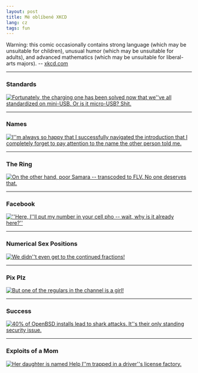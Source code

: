 ```yaml
---
layout: post
title: Mé oblíbené XKCD
lang: cz
tags: fun
---
```



Warning: this comic occasionally contains strong language (which may be unsuitable for children), unusual humor (which may be unsuitable for adults), and advanced mathematics (which may be unsuitable for liberal-arts majors). -- <a href="http://xkcd.com/">xkcd.com</a>

<hr />
<h3>Standards</h3>
<a href="http://xkcd.com/927/" title="Fortunately, the charging one has been solved now that we''ve all standardized on mini-USB. Or is it micro-USB? Shit.">
<img src="http://imgs.xkcd.com/comics/standards.png" alt="Fortunately, the charging one has been solved now that we''ve all standardized on mini-USB. Or is it micro-USB? Shit." /></a>

<hr />
<h3>Names</h3>
<a href="http://xkcd.com/302/" title="I''m always so happy that I successfully navigated the introduction that I completely forget to pay attention to the name the other person told me.">
<img src="http://imgs.xkcd.com/comics/names.png" alt="I''m always so happy that I successfully navigated the introduction that I completely forget to pay attention to the name the other person told me." /></a>

<hr />
<h3>The Ring</h3>
<a href="http://xkcd.com/396/" title="On the other hand, poor Samara -- transcoded to FLV.  No one deserves that.">
<img src="http://imgs.xkcd.com/comics/the_ring.png" alt="On the other hand, poor Samara -- transcoded to FLV.  No one deserves that." /></a>

<hr />
<h3>Facebook</h3>
<a href="http://xkcd.com/300/" title="''Here, I''ll put my number in your cell pho -- wait, why is it already here?''">
<img src="http://imgs.xkcd.com/comics/facebook.png" alt="''Here, I''ll put my number in your cell pho -- wait, why is it already here?''" /></a>

<hr />
<h3>Numerical Sex Positions</h3>
<a href="http://xkcd.com/487/" title="We didn''t even get to the continued fractions!">
<img src="http://imgs.xkcd.com/comics/numerical_sex_positions.png" alt="We didn''t even get to the continued fractions!" /></a>

<hr />
<h3>Pix Plz</h3>
<a href="http://xkcd.com/322/" title="But one of the regulars in the channel is a girl!">
<img src="http://imgs.xkcd.com/comics/pix_plz.png" alt="But one of the regulars in the channel is a girl!" /></a>

<hr />
<h3>Success</h3>
<a href="http://xkcd.com/349/" title="40% of OpenBSD installs lead to shark attacks.  It''s their only standing security issue.">
<img src="http://imgs.xkcd.com/comics/success.png" alt="40% of OpenBSD installs lead to shark attacks.  It''s their only standing security issue." /></a>

<hr />
<h3>Exploits of a Mom</h3>
<a href="http://xkcd.com/327/" title="Her daughter is named Help I''m trapped in a driver''s license factory.">
<img src="http://imgs.xkcd.com/comics/exploits_of_a_mom.png" alt="Her daughter is named Help I''m trapped in a driver''s license factory." /></a>
